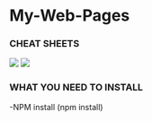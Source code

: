 # My-Web-Pages

### CHEAT SHEETS

<image src="/Cheat-sheet-1.jpg"/>
<image src="/Cheat-sheet-2.jpg"/>

### WHAT YOU NEED TO INSTALL

-NPM install (npm install)